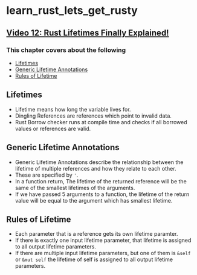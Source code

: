 # learn_rust_lets_get_rusty

## [Video 12: Rust Lifetimes Finally Explained!](https://www.youtube.com/watch?v=juIINGuZyBc&list=PLai5B987bZ9CoVR-QEIN9foz4QCJ0H2Y8&index=12)

### This chapter covers about the following

- [Lifetimes](#lifetimes)
- [Generic Lifetime Annotations](#generic-lifetime-annotations)
- [Rules of Lifetime](#rules-of-lifetime)

## Lifetimes

- Lifetime means how long the variable lives for.
- Dingling References are references which point to invalid data.
- Rust Borrow checker runs at compile time and checks if all borrowed values or references are valid.

## Generic Lifetime Annotations

- Generic Lifetime Annotations describe the relationship between the lifetime of multiple references and how they relate to each other.
- These are specified by `'`.
- In a function return, The lifetime of the returned reference will be the same of the smallest lifetimes of the arguments.
- If we have passed 5 arguments to a function, the lifetime of the return value will be equal to the argument which has smallest lifetime.

## Rules of Lifetime

- Each parameter that is a reference gets its own lifetime paramter.
- If there is exactly one input lifetime parameter, that lifetime is assigned to all output lifetime parameters.
- If there are multiple input lifetime parameters, but one of them is `&self` or `&mut self` the lifetime of self is assigned to all output lifetime parameters.
